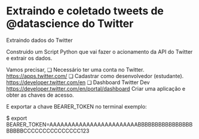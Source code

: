 # Extraindo e coletado tweets de @datascience do Twitter
Extraindo dados do Twitter

Construido um Script Python que vai fazer o acionamento da API do Twitter e extrair os dados.

Vamos precisar,
❑ Necessário ter uma conta no Twitter. https://apps.twitter.com/
❑ Cadastrar como desenvolvedor (estudante). https://developer.twitter.com/en
❑ Dashboard Twitter Dev https://developer.twitter.com/en/portal/dashboard Criar uma aplicação e obter as chaves de acesso.

E exportar a chave BEARER_TOKEN no terminal
exemplo:

$ export BEARER_TOKEN=AAAAAAAAAAAAAAAAAAAAAAAABBBBBBBBBBBBBBBBBBBBBCCCCCCCCCCCCCCC123


